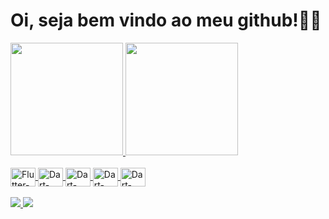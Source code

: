<h1>Oi, seja bem vindo ao meu github!🏳️‍🌈</h1>
  
<div>
  <a href="https://github.com/diogo-meneses-franca">
  <img height="180em" src="https://github-readme-stats.vercel.app/api?username=diogo-meneses-franca&show_icons=true&theme=dark&include_all_commits=true&count_private=true"/>
  <img height="180em" src="https://github-readme-stats.vercel.app/api/top-langs/?username=diogo-meneses-franca&layout=compact&langs_count=16&theme=dark"/>
</div>
<div style="display: inline block"><br>
  <img align="center" alt="Flutter-icon" height="30" width="40" src="https://cdn.jsdelivr.net/gh/devicons/devicon/icons/flutter/flutter-original.svg">
  <img align="center" alt="Dart-icon" height="30" width="40" src="https://cdn.jsdelivr.net/gh/devicons/devicon/icons/dart/dart-original.svg">
  <img align="center" alt="Dart-icon" height="30" width="40" src="https://cdn.jsdelivr.net/gh/devicons/devicon/icons/html5/html5-original.svg">
  <img align="center" alt="Dart-icon" height="30" width="40" src="https://cdn.jsdelivr.net/gh/devicons/devicon/icons/css3/css3-original.svg">
  <img align="center" alt="Dart-icon" height="30" width="40" src="https://cdn.jsdelivr.net/gh/devicons/devicon/icons/javascript/javascript-original.svg">
</div>
<br>
<div>
  <a href="https://www.linkedin.com/in/diogo-m-franca/" target="_blank"><img src="https://img.shields.io/badge/LinkedIn-0077B5?style=for-the-badge&logo=linkedin&logoColor=white">
  <a href="mailto:diogo.meneses.franca@gmail.com" target="_blank"><img src="https://img.shields.io/badge/Gmail-D14836?style=for-the-badge&logo=gmail&logoColor=white">
</div>
    
  
